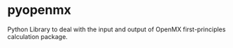 # pyopenmx
Python Library to deal with the input and output of OpenMX first-principles calculation package.
